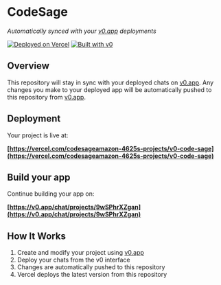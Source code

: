 # CodeSage

*Automatically synced with your [v0.app](https://v0.app) deployments*

[![Deployed on Vercel](https://img.shields.io/badge/Deployed%20on-Vercel-black?style=for-the-badge&logo=vercel)](https://vercel.com/codesageamazon-4625s-projects/v0-code-sage)
[![Built with v0](https://img.shields.io/badge/Built%20with-v0.app-black?style=for-the-badge)](https://v0.app/chat/projects/9wSPhrXZgan)

## Overview

This repository will stay in sync with your deployed chats on [v0.app](https://v0.app).
Any changes you make to your deployed app will be automatically pushed to this repository from [v0.app](https://v0.app).

## Deployment

Your project is live at:

**[https://vercel.com/codesageamazon-4625s-projects/v0-code-sage](https://vercel.com/codesageamazon-4625s-projects/v0-code-sage)**

## Build your app

Continue building your app on:

**[https://v0.app/chat/projects/9wSPhrXZgan](https://v0.app/chat/projects/9wSPhrXZgan)**

## How It Works

1. Create and modify your project using [v0.app](https://v0.app)
2. Deploy your chats from the v0 interface
3. Changes are automatically pushed to this repository
4. Vercel deploys the latest version from this repository